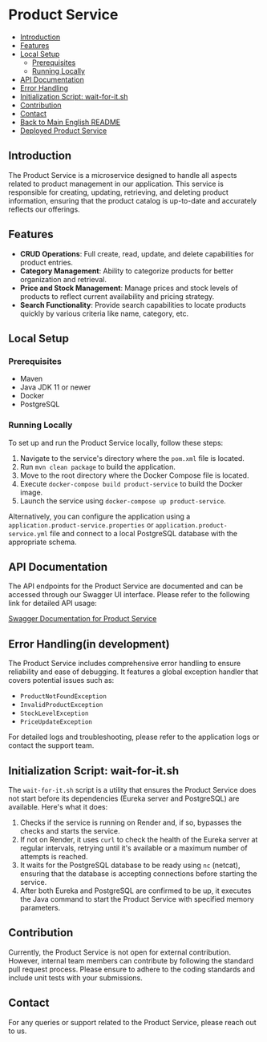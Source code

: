 # Product Service

- [Introduction](#introduction)
- [Features](#features)
- [Local Setup](#local-setup)
  - [Prerequisites](#prerequisites)
  - [Running Locally](#running-locally)
- [API Documentation](#api-documentation)
- [Error Handling](#error-handling)
- [Initialization Script: wait-for-it.sh](#initialization-script-wait-for-itsh)
- [Contribution](#contribution)
- [Contact](#contact)
- [Back to Main English README](../README.EN.BackEnd.md)
- [Deployed Product Service](https://product-service-uvfl.onrender.com)

## Introduction

The Product Service is a microservice designed to handle all aspects related to product management in our application. This service is responsible for creating, updating, retrieving, and deleting product information, ensuring that the product catalog is up-to-date and accurately reflects our offerings.

## Features

- **CRUD Operations**: Full create, read, update, and delete capabilities for product entries.
- **Category Management**: Ability to categorize products for better organization and retrieval.
- **Price and Stock Management**: Manage prices and stock levels of products to reflect current availability and pricing strategy.
- **Search Functionality**: Provide search capabilities to locate products quickly by various criteria like name, category, etc.

## Local Setup

### Prerequisites

- Maven
- Java JDK 11 or newer
- Docker
- PostgreSQL

### Running Locally

To set up and run the Product Service locally, follow these steps:

1. Navigate to the service's directory where the `pom.xml` file is located.
2. Run `mvn clean package` to build the application.
3. Move to the root directory where the Docker Compose file is located.
4. Execute `docker-compose build product-service` to build the Docker image.
5. Launch the service using `docker-compose up product-service`.

Alternatively, you can configure the application using a `application.product-service.properties` or `application.product-service.yml` file and connect to a local PostgreSQL database with the appropriate schema.

## API Documentation

The API endpoints for the Product Service are documented and can be accessed through our Swagger UI interface. Please refer to the following link for detailed API usage:

[Swagger Documentation for Product Service](https://product-service-uvfl.onrender.com)

## Error Handling(in development)

The Product Service includes comprehensive error handling to ensure reliability and ease of debugging. It features a global exception handler that covers potential issues such as:

- `ProductNotFoundException`
- `InvalidProductException`
- `StockLevelException`
- `PriceUpdateException`

For detailed logs and troubleshooting, please refer to the application logs or contact the support team.

## Initialization Script: wait-for-it.sh

The `wait-for-it.sh` script is a utility that ensures the Product Service does not start before its dependencies (Eureka server and PostgreSQL) are available. Here's what it does:

1. Checks if the service is running on Render and, if so, bypasses the checks and starts the service.
2. If not on Render, it uses `curl` to check the health of the Eureka server at regular intervals, retrying until it's available or a maximum number of attempts is reached.
3. It waits for the PostgreSQL database to be ready using `nc` (netcat), ensuring that the database is accepting connections before starting the service.
4. After both Eureka and PostgreSQL are confirmed to be up, it executes the Java command to start the Product Service with specified memory parameters.

## Contribution

Currently, the Product Service is not open for external contribution. However, internal team members can contribute by following the standard pull request process. Please ensure to adhere to the coding standards and include unit tests with your submissions.

## Contact

For any queries or support related to the Product Service, please reach out to us.

